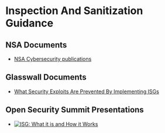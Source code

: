 # Inspection And Sanitization Guidance

## NSA Documents

- [NSA Cybersecurity publications](https://nsacyber.github.io/publications.html)

## Glasswall Documents

- [What Security Exploits Are Prevented By Implementing ISGs](https://docs.google.com/presentation/d/1XB0gPCmZVu2nYwcV86ktXM94nPdvPzrj_HDlFRZoOAw/edit#slide=id.g80ca0e9a9c_4_0)

## Open Security Summit Presentations

- [![ISG: What it is and How it Works](https://www.youtube.com/watch?v=aS2APZM7OLs)](https://www.youtube.com/watch?v=aS2APZM7OLs)
